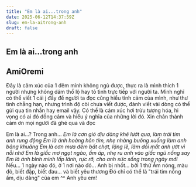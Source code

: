 ```yaml
---
title: "Em là ai...trong anh"
date: 2025-06-12T14:37:59Z
slug: em-la-aitrong-anh
draft: false
---
```


## Em là ai...trong anh

## AmiOremi

Đây là cảm xúc của 1 đêm mình không ngủ được, thực ra là mình thích 1 người nhưng không dám thổ lộ hay tỏ tình trực tiếp với người ta. Mình nghĩ có thể viết 1 cái j đấy để người ta đọc cũng hiểu tình cảm của mình, như thư tình chẳng hạn, nhưng trình độ còi chưa viết được, đành viết vài dòng có thể gửi qua tin nhắn hay email vậy. Có thể là cảm xúc hơi trừu tượng hóa, hi vọng có ai đó đồng cảm và hiểu ý nghĩa của những lời đó. Xin chân thành cảm ơn mọi người đã ghé qua và đọc 
 
Em là ai...?
Trong anh...
*Em là cơn gió dịu dàng khẽ lướt qua, làm trái tim anh rung động*
*Em là ánh hoàng hôn tím, nhẹ nhàng buông xuống làm anh bâng khuâng*
*Em là cơn mưa đêm bất chợt, lặng lẽ, làm đôi mắt anh ướt vì nỗi nhớ*
*Em là giấc mơ ngọt ngào, ấm áp, nhẹ ru anh vào giấc ngủ nồng say*
*Em là ánh bình minh lấp lánh, rực rỡ, cho anh sức sống trong ngày mới*
Nếu...
1 ngày nào đó, ở 1 nơi
nào đó...
Anh bị nhốt... bởi 1 thứ
Ấm nóng, màu đỏ, biết đập, biết đau... và biết yêu thương
Đó chỉ có thể là "trái tim nồng ấm, dịu dàng" của em ^^
Anh yêu em!